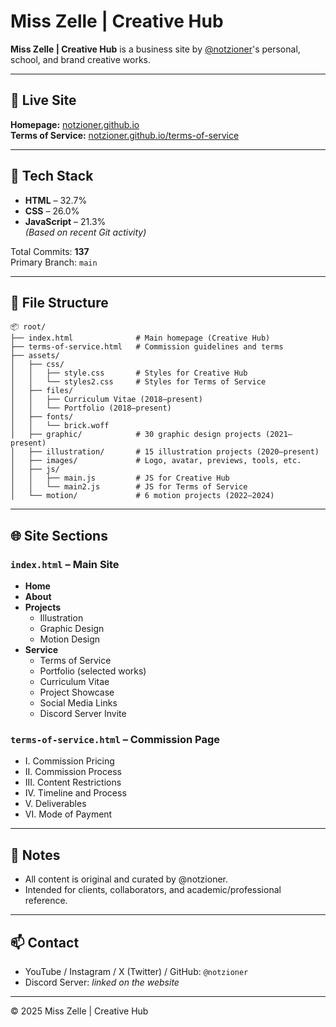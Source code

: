 # Miss Zelle | Creative Hub

**Miss Zelle | Creative Hub** is a business site by [@notzioner](https://github.com/notzioner)'s personal, school, and brand creative works.

---

## 🔗 Live Site

**Homepage:** [notzioner.github.io](https://notzioner.github.io)  
**Terms of Service:** [notzioner.github.io/terms-of-service](https://notzioner.github.io/terms-of-service)

---

## 🧠 Tech Stack

- **HTML** – 32.7%
- **CSS** – 26.0%
- **JavaScript** – 21.3%  
*(Based on recent Git activity)*

Total Commits: **137**  
Primary Branch: `main`

---

## 📁 File Structure

```plaintext
📦 root/
├── index.html              # Main homepage (Creative Hub)
├── terms-of-service.html   # Commission guidelines and terms
├── assets/
│   ├── css/
│   │   ├── style.css       # Styles for Creative Hub
│   │   └── styles2.css     # Styles for Terms of Service
│   ├── files/
│   │   ├── Curriculum Vitae (2018–present)
│   │   └── Portfolio (2018–present)
│   ├── fonts/
│   │   └── brick.woff
│   ├── graphic/            # 30 graphic design projects (2021–present)
│   ├── illustration/       # 15 illustration projects (2020–present)
│   ├── images/             # Logo, avatar, previews, tools, etc.
│   ├── js/
│   │   ├── main.js         # JS for Creative Hub
│   │   └── main2.js        # JS for Terms of Service
│   └── motion/             # 6 motion projects (2022–2024)
```

---

## 🌐 Site Sections

### `index.html` – Main Site

- **Home**
- **About**
- **Projects**
  - Illustration
  - Graphic Design
  - Motion Design
- **Service**
  - Terms of Service
  - Portfolio (selected works)
  - Curriculum Vitae
  - Project Showcase
  - Social Media Links
  - Discord Server Invite

### `terms-of-service.html` – Commission Page

- I. Commission Pricing  
- II. Commission Process  
- III. Content Restrictions  
- IV. Timeline and Process  
- V. Deliverables  
- VI. Mode of Payment  

---

## 📌 Notes

- All content is original and curated by @notzioner.
- Intended for clients, collaborators, and academic/professional reference.

---

## 📫 Contact

- YouTube / Instagram / X (Twitter) / GitHub: `@notzioner`  
- Discord Server: *linked on the website*

---

© 2025 Miss Zelle | Creative Hub
